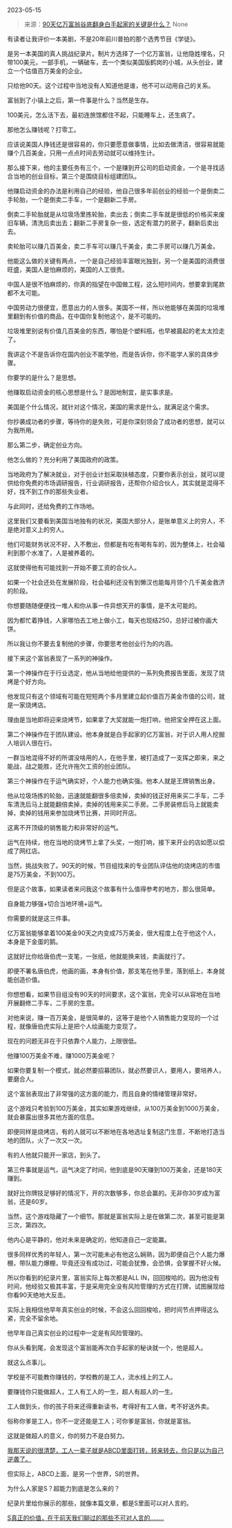 2023-05-15

> 来源：[90天亿万富翁谷底翻身白手起家的关键是什么？](http://mp.weixin.qq.com/s?__biz=MzU0MjYwNDU2Mw==&amp;mid=2247510787&amp;idx=1&amp;sn=7adfd6454dbe7f7b8f4f083145988ba3&amp;chksm=fb1ac77fcc6d4e694e2d9a12bfae7c45a36a042020d38325cd045c3866419caa1c8526268ba8&amp;scene=127#wechat_redirect)
> None

有读者让我评价一本美剧，不是20年前川普拍的那个选秀节目《学徒》。  

是另一本美国的真人挑战纪录片。制片方选择了一个亿万富翁，让他隐姓埋名，只带100美元，一部手机，一辆破车，去一个类似美国版鹤岗的小城，从头创业，建立一个估值百万美金的企业。  

只给他90天。这个过程中当地没有人知道他是谁，他不可以动用自己的关系。

富翁到了小镇上之后，第一件事是什么？当然是生存。  

100美元，怎么活下去，最初连旅馆都住不起，只能睡车上，还生病了。  

那他怎么赚钱呢？打零工。  

应该说美国人挣钱还是很容易的，你只要愿意做事情，比如去做清洁，很容易就能赚个几百美金，只用一点点时间去劳动就可以维持生计。  

那么接下来，他的主要任务有三个，一个是赚到开公司的启动资金，一个是寻找适合当地的创业目标，第三个是围绕目标组建团队。  

他赚启动资金的办法是利用自己的经验，他自己很多年前创业的经验一个是倒卖二手轮胎，一个是倒卖二手车，一个是翻新二手房。  

倒卖二手轮胎就是从垃圾场里拣轮胎，卖出去；倒卖二手车就是很低的价格买来废旧车辆，清洗后卖出去；翻新二手房复杂一些，选定有潜力的房子，翻新后卖出去。  

卖轮胎可以赚几百美金，卖二手车可以赚几千美金，卖二手房可以赚几万美金。  

他能这么做的关键有两点，一个是自己经验丰富眼光独到，另一个是美国的消费很旺盛，美国人是怕麻烦的，美国的人工很贵。  

中国人是很不怕麻烦的，你真的指望在中国做工程，这么短时间内，想要拿到尾款都不太可能。

中国劳动力很便宜，愿意出力的人很多。美国不一样，所以他能够在美国的垃圾堆里翻到有价值的商品，在中国你复制他这个，是不可能的。  

垃圾堆里别说有价值几百美金的东西，哪怕是个塑料瓶，也早被晨起的老太太捡走了。  

我讲这个不是告诉你在国内创业不能学他，而是告诉你，你不能学人家的具体步骤。  

你要学的是什么？是思想。  

他赚取启动资金的核心思想是什么？是因地制宜，是实事求是。  

美国是个什么情况，就针对这个情况，美国的需求是什么，就满足这个需求。  

你抄袭成功者的步骤，等待你的是失败，可是你深刻领会了成功者的思想，就可以为我所用。  

那么第二步，确定创业方向。  

他怎么做的？充分利用了美国政府的政策。  

当地政府为了解决就业，对于创业计划采取扶植态度，只要你表示创业，就可以提供给你免费的市场调研报告，行业调研报告，还帮你介绍合伙人，其实就是混得不好，找不到工作的那些失业者。  

与此同时，还给免费的工作场地。

这里我们又要看到美国当地独有的状况，美国大部分人，是账单意义上的穷人，不是绝对意义上的穷人。  

他们可能财务状况不好，入不敷出，但都是有吃有喝有车的，因为整体上，社会福利到那个水准了，人是被养着的。  

这就使得他有可能找到一开始不要工资的合伙人。  

如果一个社会还处在发展阶段，社会福利还没有到懒汉也能每月领个几千美金救济的阶段。  

你想要随随便便找一堆人和你从事一件异想天开的事情，是不太可能的。

因为都忙着挣钱，人家哪怕去工地上做小工，每天也现结250，总好过被你画大饼。  

所以我让你不要去复制他的步骤，你要思考他创业行为的内涵。  

接下来这个富翁表现了一系列的神操作。  

第一个神操作在于行业选定，他从当地给他提供的一系列免费报告里面，发现了烧烤是个好方向。

他发现只有这个领域有可能在短短两个多月里建立起价值百万美金市值的公司，就是一家烧烤店。

理由是当地即将迎来烧烤节，如果拿了大奖就能一炮打响，他把宝全押在这上面。  

第二个神操作在于团队建设。他本身就是白手起家的亿万富翁，对于识人用人挖掘人培训人很在行。

一群当地混得不好的所谓没啥用的人，在他手里，被打造成了一支挥之即来，来之能战，战之能胜，还允许拖欠工资的创业团队。  

第三个神操作在于运气确实好，个人能力也确实强。他本人就是王牌销售出身。  

他从垃圾场拣的轮胎，迅速就能翻很多倍卖掉，卖掉的钱正好用来买二手车，二手车清洗后马上就能翻倍卖掉，卖掉的钱用来买二手房。二手房装修后马上就能卖掉，卖掉的钱用来参加烧烤节比赛，并同时开店。  

这离不开顶级的销售能力和非常好的运气。  

运气在持续，他在当地的烧烤节上拿了头奖，一炮打响，接下来开业的店如愿以偿成了网红店。  

当然，挑战失败了。90天的时候，节目组找来的专业团队评估他的烧烤店的市值是75万美金，不到100万。  

但是这个故事，如果读者来问我这个故事有什么值得参考的地方，那么很简单。  

自身能力够强+切合当地环境+运气。  

你需要的就是这三件事。  

亿万富翁能够拿着100美金90天之内变成75万美金，很大程度上在于他这个人，本身是下金蛋的鹅。  

这就好比你给唐伯虎一支笔，一张纸，他就能换来钱，卖画就行了。

即便不署名唐伯虎，他画的画，本身有价值，那支笔在他手里，落到纸上，本身就能创造价值。  

你想想看，如果节目组没有90天的时间要求，这个富翁，完全可以从容地在当地开展翻修二手车，二手房的生意。  

对他来说，赚一百万美金，是很简单的，这等于是他个人销售能力变现的一个过程，就像唐伯虎实际上是把个人绘画能力变现了。

现在的问题无非在于只依靠个人能力，上限很低。  

他赚100万美金不难，赚1000万美金呢？  

如果你要复制一个模式，就必然要招募团队，就必然要识人，要用人，要培养人，要磨合人。  

这个富翁表现出了非常强的这方面的能力，而且自身的情绪管理非常好。  

这个游戏只考验到100万美金，其实如果游戏继续，从100万美金到1000万美金，就会暴露出很多其他方面的信息。  

即便同样是烧烤店，有的人就可以不断地在各地选址复制这门生意，不断地打造当地的团队，火了一次又一次。  

有的人他就只能开一家店，到头了。

第三件事就是运气，运气决定了时间，他到底是90天赚到100万美金，还是180天赚到。  

就好比你牌技足够好的情况下，开的次数够多，你总会赢的。无非你30岁成为富翁，还是60岁。

当然，这个游戏隐藏了一个细节。那就是富翁实际上是在做第二次，甚至可能是第三次，第四次。  

他内心是平静的，他对未来是确定的，他知道自己一定能赢。  

很多同样优秀的年轻人，第一次可能未必有他这么娴熟，因为即便自己个人能力爆棚，带队能力爆棚，毕竟还没有成功过，可能会犹豫，会恐惧，会掌握不好火候。  

所以你看到的纪录片里，富翁实际上每次都是ALL
IN，回回梭哈的。因为他没有时间，他经验又极其丰富，于是采用完全没有风险管理的方式在打牌，试图展现给你看90天绝地大反击。  

实际上我相信他早年真实创业的时候，不会这么回回梭哈，把时间节点押得这么紧，完全不留余地。

他早年自己真实创业的过程中一定是有风险管理的。

你从头看到尾，会发现这个富翁能再次白手起家的秘诀就一个，他是超人。  

就这么点事儿。  

学校是不可能教你赚钱的，学校教的是工人，流水线上的工人。

要赚钱你只能做超人，工人有工人的一生，超人有超人的一生。  

工人做到头，你的孩子将来还得重新读书，考得好有工人做，考不好送外卖。  

俗称你爹是工人，你不一定还能是工人；可你爹是富翁，你就是富翁。

这就是做超人的意义，你的努力不是白努力。  

[我那天说的很清楚，工人一辈子就是ABCD里面打转，转来转去，你只是以为自己逆袭了。  
](http://mp.weixin.qq.com/s?__biz=Mzg4MTg2MzU3Mg==&mid=2247484042&idx=1&sn=59c294a109ee755edaef97fffd591277&chksm=cf5e3c71f829b567c38c6d4499de33b7459fd1464ec1e17e4ba431d38eb038f301b50c97438d&scene=21#wechat_redirect)

但实际上，ABCD上面，是另一个世界，S的世界。

为什么人家是S？超能力到底是怎么来的？

纪录片里给你展示的那些，就像本篇文章，都是S里面可以对人言的。

[S真正的价值，在于前天我们聊过的那些不可对人言的........](http://mp.weixin.qq.com/s?__biz=Mzg4MTg2MzU3Mg==&mid=2247484042&idx=1&sn=59c294a109ee755edaef97fffd591277&chksm=cf5e3c71f829b567c38c6d4499de33b7459fd1464ec1e17e4ba431d38eb038f301b50c97438d&scene=21#wechat_redirect)

